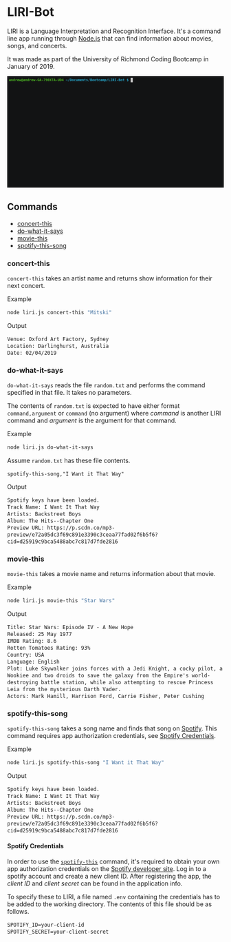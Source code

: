 # LIRI-Bot

LIRI is a Language Interpretation and Recognition Interface. It's a command line app running through [Node.js](https://nodejs.org) that can find information about movies, songs, and concerts.

It was made as part of the University of Richmond Coding Bootcamp in January of 2019.

![LIRI Demo](demo.gif)

## Commands

* [concert-this](#concert-this)
* [do-what-it-says](#do-what-it-says)
* [movie-this](#movie-this)
* [spotify-this-song](#spotify-this-song)

### concert-this

`concert-this` takes an artist name and returns show information for their next concert.

Example
```bash
node liri.js concert-this "Mitski"
```

Output
```
Venue: Oxford Art Factory, Sydney
Location: Darlinghurst, Australia
Date: 02/04/2019
```

### do-what-it-says

`do-what-it-says` reads the file `random.txt` and performs the command specified in that file. It takes no parameters.

The contents of `random.txt` is expected to have either format `command,argument` or `command` (no argument) where *command* is another LIRI command and *argument* is the argument for that command.

Example
```bash
node liri.js do-what-it-says
```

Assume `random.txt` has these file contents.
```
spotify-this-song,"I Want it That Way"
```

Output
```
Spotify keys have been loaded.
Track Name: I Want It That Way
Artists: Backstreet Boys
Album: The Hits--Chapter One
Preview URL: https://p.scdn.co/mp3-preview/e72a05dc3f69c891e3390c3ceaa77fad02f6b5f6?cid=d25919c9bca5488abc7c817d7fde2816
```

### movie-this

`movie-this` takes a movie name and returns information about that movie.

Example
```bash
node liri.js movie-this "Star Wars"
```

Output
```
Title: Star Wars: Episode IV - A New Hope
Released: 25 May 1977
IMDB Rating: 8.6
Rotten Tomatoes Rating: 93%
Country: USA
Language: English
Plot: Luke Skywalker joins forces with a Jedi Knight, a cocky pilot, a Wookiee and two droids to save the galaxy from the Empire's world-destroying battle station, while also attempting to rescue Princess Leia from the mysterious Darth Vader.
Actors: Mark Hamill, Harrison Ford, Carrie Fisher, Peter Cushing
```

### spotify-this-song

`spotify-this-song` takes a song name and finds that song on [Spotify](https://www.spotify.com). This command requires app authorization credentials, see [Spotify Credentials](#spotify-credentials).

Example
```bash
node liri.js spotify-this-song "I Want it That Way"
```

Output
```
Spotify keys have been loaded.
Track Name: I Want It That Way
Artists: Backstreet Boys
Album: The Hits--Chapter One
Preview URL: https://p.scdn.co/mp3-preview/e72a05dc3f69c891e3390c3ceaa77fad02f6b5f6?cid=d25919c9bca5488abc7c817d7fde2816
```

#### Spotify Credentials

In order to use the [`spotify-this`](#spotify-this) command, it's required to obtain your own app authorization credentials on the [Spotify developer site](https://developer.spotify.com/dashboard/). Log in to a spotify account and create a new client ID. After registering the app, the *client ID* and *client secret* can be found in the application info.

To specify these to LIRI, a file named `.env` containing the credentials has to be added to the working directory. The contents of this file should be as follows.

```
SPOTIFY_ID=your-client-id
SPOTIFY_SECRET=your-client-secret
```
